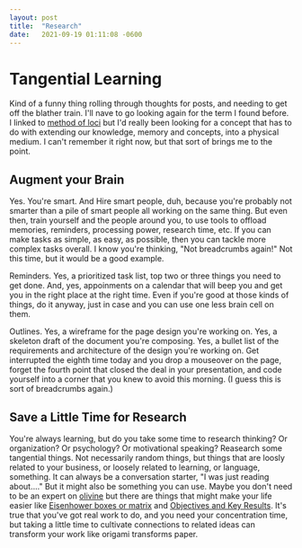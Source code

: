 ```yaml
---
layout: post
title:  "Research"
date:   2021-09-19 01:11:08 -0600
---
```


# Tangential Learning
Kind of a funny thing rolling through thoughts for posts, and needing to get off the blather train. I'll nave to go looking again for the term I found before. I linked to [method of loci](https://en.wikipedia.org/wiki/Method_of_loci) but I'd really been looking for a concept that has to do with extending our knowledge, memory and concepts, into a physical medium. I can't remember it right now, but that sort of brings me to the point.

## Augment your Brain
Yes. You're smart. And Hire smart people, duh, because you're probably not smarter than a pile of smart people all working on the same thing. But even then, train yourself and the people around you, to use tools to offload memories, reminders, processing power, research time, etc. If you can make tasks as simple, as easy, as possible, then you can tackle more complex tasks overall. I know you're thinking, "Not breadcrumbs again!" Not this time, but it would be a good example.

Reminders. Yes, a prioritized task list, top two or three things you need to get done. And, yes, appoinments on a calendar that will beep you and get you in the right place at the right time. Even if you're good at those kinds of things, do it anyway, just in case and you can use one less brain cell on them.

Outlines. Yes, a wireframe for the page design you're working on. Yes, a skeleton draft of the document you're composing. Yes, a bullet list of the requirements and architecture of the design you're working on. Get interrupted the eighth time today and you drop a mouseover on the page, forget the fourth point that closed the deal in your presentation, and code yourself into a corner that you knew to avoid this morning. (I guess this is sort of breadcrumbs again.)

## Save a Little Time for Research
You're always learning, but do you take some time to research thinking? Or organization? Or psychology? Or motivational speaking? Reasearch some tangential things. Not necessarily random things, but things that are loosly related to your business, or loosely related to learning, or language, something. It can always be a conversation starter, "I was just reading about...." But it might also be something you can use. Maybe you don't need to be an expert on [olivine](https://xkcd.com/2501/) but there are things that might make your life easier like [Eisenhower boxes or matrix](https://www.entrepreneur.com/article/233054) and [Objectives and Key Results](https://www.whatmatters.com/faqs/okr-meaning-definition-example/). It's true that you've got real work to do, and you need your concentration time, but taking a little time to cultivate connections to related ideas can transform your work like origami transforms paper.
